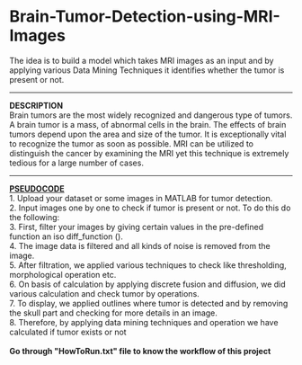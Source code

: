 # Brain-Tumor-Detection-using-MRI-Images
The idea is to build a model which takes MRI images as an input and by applying various Data Mining Techniques it identifies whether the tumor is present or not.
<hr>
<b>DESCRIPTION</b>
<br>
Brain tumors are the most widely recognized and dangerous type of tumors. A brain tumor is a mass, of abnormal cells in the brain. The effects of brain tumors depend upon the area and size of the tumor. It is exceptionally vital to recognize the tumor as soon as possible. MRI can be utilized to distinguish the cancer by examining the MRI yet this technique is extremely tedious for a large number of cases.
<hr>
<b><u>PSEUDOCODE</u></b>
<br>
1. Upload your dataset or some images in MATLAB for tumor detection.
<br>
2. Input images one by one to check if tumor is present or not. To do this do the following: 
<br>
3. First, filter your images by giving certain values in the pre-defined function an iso diff_function ().
<br>
4. The image data is filtered and all kinds of noise is removed from the image.
<br>
5. After filtration, we applied various techniques to check like thresholding, morphological operation etc.
<br>
6. On basis of calculation by applying discrete fusion and diffusion, we did various calculation and check tumor by operations.
<br>
7. To display, we applied outlines where tumor is detected and by removing the skull part and checking for more details in an image. 
<br>
8. Therefore, by applying data mining techniques and operation we have calculated if tumor exists or not
<br>
<br>
<b>Go through "HowToRun.txt" file to know the workflow of this project</b>
